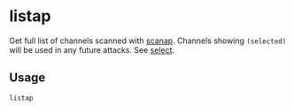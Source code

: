 # listap
Get full list of channels scanned with [scanap](scanap). Channels showing `(selected)` will be used in any future attacks. See [select](select).

## Usage
```listap```
